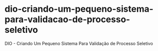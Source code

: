 # dio-criando-um-pequeno-sistema-para-validacao-de-processo-seletivo
DIO - Criando Um Pequeno Sistema Para Validação de Processo Seletivo
